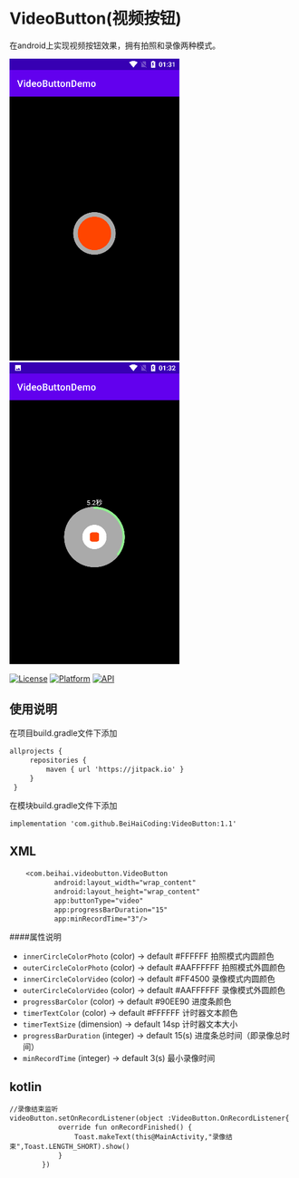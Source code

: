 # VideoButton(视频按钮)
在android上实现视频按钮效果，拥有拍照和录像两种模式。


<p>    
  <img src="https://github.com/BeiHaiCoding/VideoButton/blob/5997e21dce6b84161045f416e564fc0c32b17054/image/Screenshot_20210426-013152_300x533.png" alt="Latest Stable  Version" />
  <img src="https://github.com/BeiHaiCoding/VideoButton/blob/5997e21dce6b84161045f416e564fc0c32b17054/image/Screenshot_20210426-013201_300x533.png" alt="Latest Stable  Version" />
</p>

[![License](https://img.shields.io/badge/License-Apache%202.0-blue.svg)](https://opensource.org/licenses/Apache-2.0)
[![Platform](https://img.shields.io/badge/platform-android-green.svg)](http://developer.android.com/index.html)
[![API](https://img.shields.io/badge/API-21%2B-brightgreen.svg?style=flat)](https://android-arsenal.com/api?level=21)


使用说明
-----

在项目build.gradle文件下添加
```
allprojects {
     repositories {
         maven { url 'https://jitpack.io' }
     }
 }
 ```

在模块build.gradle文件下添加
```
implementation 'com.github.BeiHaiCoding:VideoButton:1.1'
```

XML
-----

```
    <com.beihai.videobutton.VideoButton
           android:layout_width="wrap_content"
           android:layout_height="wrap_content"
           app:buttonType="video"
           app:progressBarDuration="15"
           app:minRecordTime="3"/>
```

####属性说明
* `innerCircleColorPhoto`     (color)     -> default  #FFFFFF      拍照模式内圆颜色
* `outerCircleColorPhoto`     (color)     -> default  #AAFFFFFF    拍照模式外圆颜色
* `innerCircleColorVideo`     (color)     -> default  #FF4500      录像模式内圆颜色
* `outerCircleColorVideo`     (color)     -> default  #AAFFFFFF    录像模式外圆颜色
* `progressBarColor`          (color)     -> default  #90EE90      进度条颜色
* `timerTextColor`            (color)     -> default  #FFFFFF      计时器文本颜色
* `timerTextSize`             (dimension) -> default  14sp         计时器文本大小
* `progressBarDuration`       (integer)   -> default  15(s)        进度条总时间（即录像总时间）
* `minRecordTime`             (integer)   -> default  3(s)         最小录像时间

kotlin
-----

```
//录像结束监听
videoButton.setOnRecordListener(object :VideoButton.OnRecordListener{
            override fun onRecordFinished() {
                Toast.makeText(this@MainActivity,"录像结束",Toast.LENGTH_SHORT).show()
            }
        })

```





